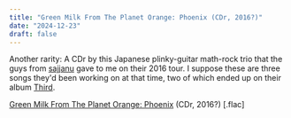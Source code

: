 ```yaml
---
title: "Green Milk From The Planet Orange: Phoenix (CDr, 2016?)"
date: "2024-12-23"
draft: false
---
```


Another rarity: A CDr by this Japanese plinky-guitar math-rock trio that the guys from [sajjanu](https://sajjanupechiku.wixsite.com/sajjanu) gave to me on their 2016 tour. I suppose these are three songs they'd been working on at that time, two of which ended up on their album [Third](https://gmftpo.bandcamp.com/album/third).

[Green Milk From The Planet Orange: Phoenix](https://mega.nz/file/wEAQXJID#-u5ACB6Fbp1d6xw2MTXFlz8cDyMAHi41uvTLCzIwLp0) (CDr, 2016?) [.flac]
